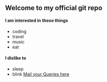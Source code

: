 ## Welcome to my official git repo

#### I am interested in these things
* coding
* travel
* music
* eat

#### I dislike to
- sleep
- blink
[Mail your Queries here](mailto:asdmail045@gmail.com)
``` hight 
